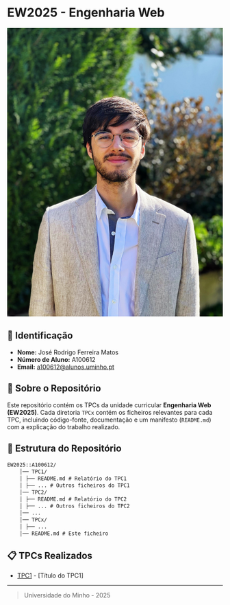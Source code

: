 # EW2025 - Engenharia Web

![Foto do Autor](./foto.JPG)

## 📌 Identificação
- **Nome:** José Rodrigo Ferreira Matos
- **Número de Aluno:** A100612
- **Email:** a100612@alunos.uminho.pt

## 📖 Sobre o Repositório
Este repositório contém os TPCs da unidade curricular **Engenharia Web (EW2025)**.
Cada diretoria `TPCx` contém os ficheiros relevantes para cada TPC, incluindo código-fonte, documentação e um manifesto (`README.md`) com a explicação do trabalho realizado.

## 📂 Estrutura do Repositório
```
EW2025::A100612/
    │── TPC1/
    │ ├── README.md # Relatório do TPC1
    │ ├── ... # Outros ficheiros do TPC1
    │── TPC2/
    │ ├── README.md # Relatório do TPC2
    │ ├── ... # Outros ficheiros do TPC2
    │── ...
    │── TPCx/
    │ ├── ...
    │── README.md # Este ficheiro
```

## 📋 TPCs Realizados
- [TPC1](./TPC1/README.md) - [Título do TPC1]

---
> Universidade do Minho - 2025
